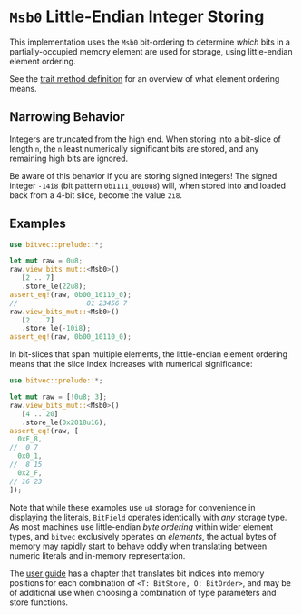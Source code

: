 # `Msb0` Little-Endian Integer Storing

This implementation uses the `Msb0` bit-ordering to determine *which* bits in a
partially-occupied memory element are used for storage, using little-endian
element ordering.

See the [trait method definition][orig] for an overview of what element ordering
means.

## Narrowing Behavior

Integers are truncated from the high end. When storing into a bit-slice of
length `n`, the `n` least numerically significant bits are stored, and any
remaining high bits are ignored.

Be aware of this behavior if you are storing signed integers! The signed integer
`-14i8` (bit pattern `0b1111_0010u8`) will, when stored into and loaded back
from a 4-bit slice, become the value `2i8`.

## Examples

```rust
use bitvec::prelude::*;

let mut raw = 0u8;
raw.view_bits_mut::<Msb0>()
   [2 .. 7]
   .store_le(22u8);
assert_eq!(raw, 0b00_10110_0);
//                 01 23456 7
raw.view_bits_mut::<Msb0>()
   [2 .. 7]
   .store_le(-10i8);
assert_eq!(raw, 0b00_10110_0);
```

In bit-slices that span multiple elements, the little-endian element ordering
means that the slice index increases with numerical significance:

```rust
use bitvec::prelude::*;

let mut raw = [!0u8; 3];
raw.view_bits_mut::<Msb0>()
   [4 .. 20]
   .store_le(0x2018u16);
assert_eq!(raw, [
  0xF_8,
//  0 7
  0x0_1,
//  8 15
  0x2_F,
// 16 23
]);
```

Note that while these examples use `u8` storage for convenience in displaying
the literals, `BitField` operates identically with *any* storage type. As most
machines use little-endian *byte ordering* within wider element types, and
`bitvec` exclusively operates on *elements*, the actual bytes of memory may
rapidly start to behave oddly when translating between numeric literals and
in-memory representation.

The [user guide] has a chapter that translates bit indices into memory positions
for each combination of `<T: BitStore, O: BitOrder>`, and may be of additional
use when choosing a combination of type parameters and store functions.

[orig]: crate::field::BitField::store_le
[user guide]: https://bitvecto-rs.github.io/bitvec/memory-layout
